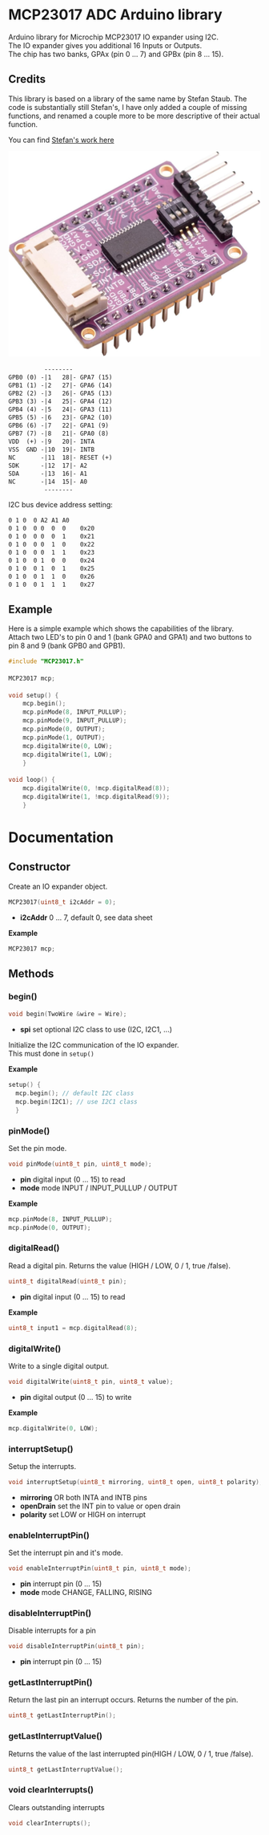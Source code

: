 # MCP23017 ADC Arduino library

Arduino library for Microchip MCP23017 IO expander using I2C.<br>
The IO expander gives you additional 16 Inputs or Outputs.<br>
The chip has two banks, GPAx (pin 0 ... 7) and GPBx (pin 8 ... 15).<br>

## Credits
This library is based on a library of the same name by Stefan Staub.
The code is substantially still Stefan's, I have only added a couple 
of missing functions, and renamed a couple more to be more descriptive
of their actual function. 

You can find [Stefan's work here](https://github.com/sstaub/MCP_23017)
    
![MCP23017 Breakout board](./images/mcp23017_breakout.jpg "MCP23017 Breakout board")
```
          --------    
GPB0 (0) -|1   28|- GPA7 (15)
GPB1 (1) -|2   27|- GPA6 (14)
GPB2 (2) -|3   26|- GPA5 (13)
GPB3 (3) -|4   25|- GPA4 (12)
GPB4 (4) -|5   24|- GPA3 (11)
GPB5 (5) -|6   23|- GPA2 (10)
GPB6 (6) -|7   22|- GPA1 (9)
GPB7 (7) -|8   21|- GPA0 (8)
VDD  (+) -|9   20|- INTA
VSS  GND -|10  19|- INTB
NC       -|11  18|- RESET (+)
SDK      -|12  17|- A2
SDA      -|13  16|- A1
NC       -|14  15|- A0
          --------
```
I2C bus device address setting:
```
0 1 0  0 A2 A1 A0 
0 1 0  0 0  0  0    0x20
0 1 0  0 0  0  1    0x21
0 1 0  0 0  1  0    0x22
0 1 0  0 0  1  1    0x23
0 1 0  0 1  0  0    0x24
0 1 0  0 1  0  1    0x25
0 1 0  0 1  1  0    0x26
0 1 0  0 1  1  1    0x27
```

## Example
Here is a simple example which shows the capabilities of the library.<br>
Attach two LED's to pin 0 and 1 (bank GPA0 and GPA1)
and two buttons to pin 8 and 9 (bank GPB0 and GPB1).

```cpp
#include "MCP23017.h"

MCP23017 mcp;

void setup() {
	mcp.begin();
	mcp.pinMode(8, INPUT_PULLUP);
	mcp.pinMode(9, INPUT_PULLUP);
	mcp.pinMode(0, OUTPUT);
	mcp.pinMode(1, OUTPUT);
	mcp.digitalWrite(0, LOW);
	mcp.digitalWrite(1, LOW);
	}

void loop() {
	mcp.digitalWrite(0, !mcp.digitalRead(8));
	mcp.digitalWrite(1, !mcp.digitalRead(9));
	}
```

# Documentation

## Constructor

Create an IO expander object.

```cpp
MCP23017(uint8_t i2cAddr = 0);
```

- **i2cAddr** 0 ... 7, default 0, see data sheet 

**Example**

```cpp
MCP23017 mcp;
```

## Methods

### **begin()**

```cpp
void begin(TwoWire &wire = Wire);
```

- **spi** set optional I2C class to use (I2C, I2C1, ...)

Initialize the I2C communication of the IO expander.<br>
This must done in ```setup()```

**Example**

```cpp
setup() {
  mcp.begin(); // default I2C class
  mcp.begin(I2C1); // use I2C1 class
  }
```

### **pinMode()**

Set the pin mode.

```cpp
void pinMode(uint8_t pin, uint8_t mode);
```

- **pin** digital input (0 ... 15) to read
- **mode** mode INPUT / INPUT_PULLUP / OUTPUT

**Example**

```cpp
mcp.pinMode(8, INPUT_PULLUP);
mcp.pinMode(0, OUTPUT);
```

### **digitalRead()**

Read a digital pin. Returns the value (HIGH / LOW, 0 / 1, true /false).

```cpp
uint8_t digitalRead(uint8_t pin);
```

- **pin** digital input (0 ... 15) to read

**Example**

```cpp
uint8_t input1 = mcp.digitalRead(8);
```

### **digitalWrite()**

Write to a single digital output.

```cpp
void digitalWrite(uint8_t pin, uint8_t value);
```

- **pin** digital output (0 ... 15) to write

**Example**

```cpp
mcp.digitalWrite(0, LOW);
```

### **interruptSetup()**

Setup the interrupts.

```cpp
void interruptSetup(uint8_t mirroring, uint8_t open, uint8_t polarity);
```

- **mirroring** OR both INTA and INTB pins
- **openDrain** set the INT pin to value or open drain
- **polarity**  set LOW or HIGH on interrupt

### **enableInterruptPin()**

Set the interrupt pin and it's mode.

```cpp
void enableInterruptPin(uint8_t pin, uint8_t mode);
```

- **pin** interrupt pin (0 ... 15)
- **mode** mode CHANGE, FALLING, RISING

### **disableInterruptPin()**

Disable interrupts for a pin

```cpp
void disableInterruptPin(uint8_t pin);
```

- **pin** interrupt pin (0 ... 15)
### **getLastInterruptPin()**

Return the last pin an interrupt occurs. Returns the number of the pin.

```cpp
uint8_t getLastInterruptPin();
```

### **getLastInterruptValue()**

Returns the value of the last interrupted pin(HIGH / LOW, 0 / 1, true /false).

```cpp
uint8_t getLastInterruptValue();
```

### **void clearInterrupts()**

Clears outstanding interrupts
```cpp
void clearInterrupts();
```
